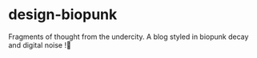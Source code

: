 # design-biopunk
Fragments of thought from the undercity. A blog styled in biopunk decay and digital noise !🧬
